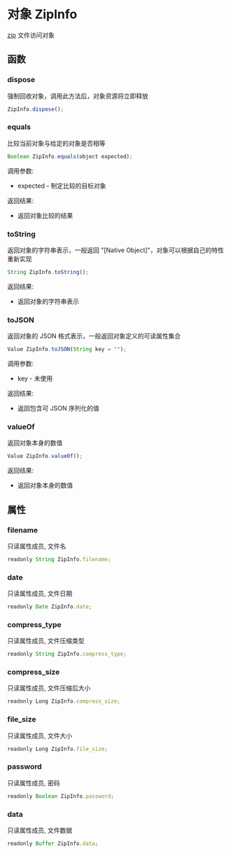 # 对象 ZipInfo
[zip](../../module/ifs/zip.md) 文件访问对象

## 函数
        
### dispose
强制回收对象，调用此方法后，对象资源将立即释放
```JavaScript
ZipInfo.dispose();
```

### equals
比较当前对象与给定的对象是否相等
```JavaScript
Boolean ZipInfo.equals(object expected);
```

调用参数:
* expected - 制定比较的目标对象

返回结果:
* 返回对象比较的结果

### toString
返回对象的字符串表示，一般返回 "[Native Object]"，对象可以根据自己的特性重新实现
```JavaScript
String ZipInfo.toString();
```

返回结果:
* 返回对象的字符串表示

### toJSON
返回对象的 JSON 格式表示，一般返回对象定义的可读属性集合
```JavaScript
Value ZipInfo.toJSON(String key = "");
```

调用参数:
* key - 未使用

返回结果:
* 返回包含可 JSON 序列化的值

### valueOf
返回对象本身的数值
```JavaScript
Value ZipInfo.valueOf();
```

返回结果:
* 返回对象本身的数值

## 属性
        
### filename
只读属性成员, 文件名
```JavaScript
readonly String ZipInfo.filename;
```

### date
只读属性成员, 文件日期
```JavaScript
readonly Date ZipInfo.date;
```

### compress_type
只读属性成员, 文件压缩类型
```JavaScript
readonly String ZipInfo.compress_type;
```

### compress_size
只读属性成员, 文件压缩后大小
```JavaScript
readonly Long ZipInfo.compress_size;
```

### file_size
只读属性成员, 文件大小
```JavaScript
readonly Long ZipInfo.file_size;
```

### password
只读属性成员, 密码
```JavaScript
readonly Boolean ZipInfo.password;
```

### data
只读属性成员, 文件数据
```JavaScript
readonly Buffer ZipInfo.data;
```

